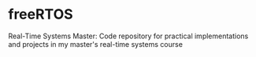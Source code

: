 # freeRTOS
Real-Time Systems Master: Code repository for practical implementations and projects in my master's real-time systems course
